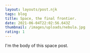 ```yaml
---
layout: layouts/post.njk
tags: blog
title: Space, the final frontier.
date: 2021-06-04T22:02:56.643Z
thumbnail: /images/uploads/nebula.jpg
rating: 1
---
```

I'm the body of this space post.